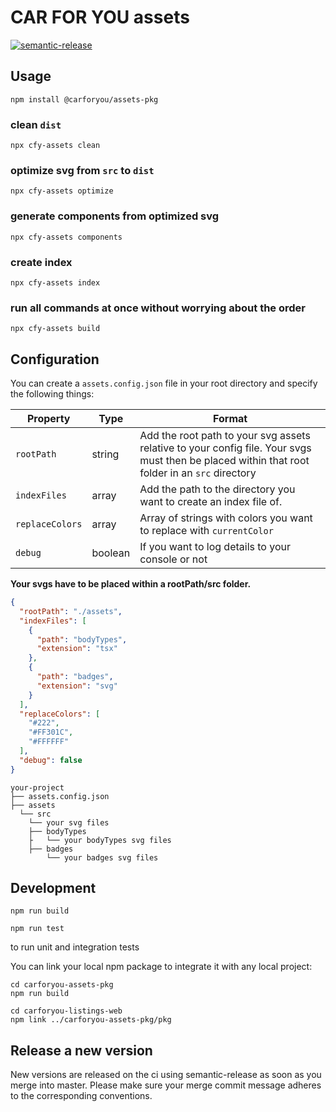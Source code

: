 # CAR FOR YOU assets

[![semantic-release](https://img.shields.io/badge/%20%20%F0%9F%93%A6%F0%9F%9A%80-semantic--release-e10079.svg)](https://github.com/semantic-release/semantic-release)

## Usage
```
npm install @carforyou/assets-pkg
```

### clean `dist`
```
npx cfy-assets clean
```

### optimize svg from `src` to `dist`
```
npx cfy-assets optimize
```

### generate components from optimized svg
```
npx cfy-assets components
```


### create index
```
npx cfy-assets index
```

### run all commands at once without worrying about the order
```
npx cfy-assets build
```

## Configuration
You can create a `assets.config.json` file in your root directory and specify the following things:

| Property       | Type    | Format |
| -------------- | ------- | ------ |
| `rootPath`     | string  | Add the root path to your svg assets relative to your config file. Your svgs must then be placed within that root folder in an `src` directory |
| `indexFiles`   | array   | Add the path to the directory you want to create an index file of. |
| `replaceColors`| array   | Array of strings with colors you want to replace with `currentColor` |
| `debug`        | boolean | If you want to log details to your console or not |

**Your svgs have to be placed within a rootPath/src folder.**

````json
{
  "rootPath": "./assets",
  "indexFiles": [
    {
      "path": "bodyTypes",
      "extension": "tsx"
    },
    {
      "path": "badges",
      "extension": "svg"
    }
  ],
  "replaceColors": [
    "#222",
    "#FF301C",
    "#FFFFFF"
  ],
  "debug": false
}
````

```
your-project
├── assets.config.json
├── assets
  └── src
    └── your svg files
    ├── bodyTypes
    ├   └── your bodyTypes svg files
    ├── badges
        └── your badges svg files
```

## Development
```
npm run build
```

```
npm run test
```
to run unit and integration tests

You can link your local npm package to integrate it with any local project:
```
cd carforyou-assets-pkg
npm run build

cd carforyou-listings-web
npm link ../carforyou-assets-pkg/pkg
```

## Release a new version

New versions are released on the ci using semantic-release as soon as you merge into master. Please
make sure your merge commit message adheres to the corresponding conventions.